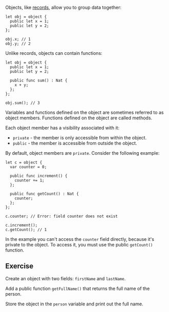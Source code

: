 Objects, like [records](../records), allow you to group data together:

```motoko
let obj = object {
  public let x = 1;
  public let y = 2;
};

obj.x; // 1
obj.y; // 2
```

Unlike records, objects can contain functions:

```motoko
let obj = object {
  public let x = 1;
  public let y = 2;

  public func sum() : Nat {
    x + y;
  };
};

obj.sum(); // 3
```

Variables and functions defined on the object are sometimes referred to as object members. Functions defined on the object are called methods.

Each object member has a visibility associated with it:

- `private` - the member is only accessible from within the object.
- `public` - the member is accessible from outside the object.

By default, object members are `private`. Consider the following example:

```motoko
let c = object {
  var counter = 0;

  public func increment() {
    counter += 1;
  };

  public func getCount() : Nat {
    counter;
  };
};

c.counter; // Error: field counter does not exist

c.increment();
c.getCount(); // 1
```

In the example you can't access the `counter` field directly, because it's private to the object. To access it, you must use the public `getCount()` function.

## Exercise

Create an object with two fields: `firstName` and `lastName`.

Add a public function `getFullName()` that returns the full name of the person.

Store the object in the `person` variable and print out the full name.
